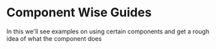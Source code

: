 # Component Wise Guides

In this we'll see examples on using certain components and get a rough idea of what the component does
